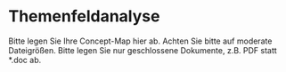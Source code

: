 # Themenfeldanalyse
Bitte legen Sie Ihre Concept-Map hier ab. Achten Sie bitte auf moderate Dateigrößen. Bitte legen Sie nur geschlossene Dokumente, z.B. PDF statt *.doc ab.